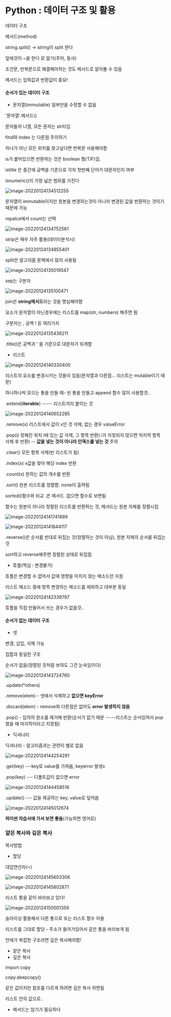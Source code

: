 # Python : 데이터 구조 및 활용



데이터 구조 

메서드(method)

string.split()   -> string이 split 한다

앞에것이 ~을 한다  로 알기(주어, 동사)

조건문, 반복문으로 해결해야하는 것도 메서드로 알아볼 수 있음

메서드는 입력값과 반환값이 중요!







#### 순서가 있는 데이터 구조

* 문자열(immutable) 일부만을 수정할 수 없음

'문자열'.메서드()

문자들의 나열,  모든 문자는 str타입

find와 index 는 다른점 주의하기

하나가 아닌 모든 위치를 찾고싶다면 반복문 사용해야함

is가 붙어있으면 반환하는 것은 boolean 형(T/F)임.



istitle 은 중간에 공백을 기준으로 각자 첫번째 단어가 대문자인지 여부

isnumeric()이 가장 넓은 범위를 가진다



![image-20220124134512255](C:/Users/%EC%98%A4%EC%A2%85%ED%98%81/AppData/Roaming/Typora/typora-user-images/image-20220124134512255.png)

문자열이 immutable이지만 원본을 변경하는것이 아니라 변경된 값을 반환하는 것이기 때문에 가능

repalce에서 count는 선택

![image-20220124134752561](C:/Users/%EC%98%A4%EC%A2%85%ED%98%81/AppData/Roaming/Typora/typora-user-images/image-20220124134752561.png)

strip은 매우 자주 활용(데이터분석시)

![image-20220124134855401](C:/Users/%EC%98%A4%EC%A2%85%ED%98%81/AppData/Roaming/Typora/typora-user-images/image-20220124134855401.png)

split은 알고리즘 문제에서 많이 사용됨

![image-20220124135019547](C:/Users/%EC%98%A4%EC%A2%85%ED%98%81/AppData/Roaming/Typora/typora-user-images/image-20220124135019547.png)

sep는 구분자

![image-20220124135100471](C:/Users/%EC%98%A4%EC%A2%85%ED%98%81/AppData/Roaming/Typora/typora-user-images/image-20220124135100471.png)

join은 **string메서드**라는 것을 명심해야함

요소가 문자열이 아닌경우에는 리스트를 map(str, numbers) 해주면 됨

구분자는 , 공백 ! 등 여러가지

![image-20220124135436211](C:/Users/%EC%98%A4%EC%A2%85%ED%98%81/AppData/Roaming/Typora/typora-user-images/image-20220124135436211.png)



.title()은 공백과 ' 을 기준으로 대문자가 되게함





* 리스트

![image-20220124140330400](C:/Users/%EC%98%A4%EC%A2%85%ED%98%81/AppData/Roaming/Typora/typora-user-images/image-20220124140330400.png)

리스트의 요소를 변경시키는 것들이 있음(문자열과 다른점... 리스트는 mutable이기 때문)



하나하나씩 모으는 통을 만들 때- 빈 통을 만들고 append 함수 많이 사용할것..

.extend(**iterable**)  ----- 리스트끼리 붙이는 것   

![image-20220124140652285](C:/Users/%EC%98%A4%EC%A2%85%ED%98%81/AppData/Roaming/Typora/typora-user-images/image-20220124140652285.png)



.remove(x) 리스트에서 값이 x인 것 삭제,   없는 경우 valueError

.pop(i)   정해진 위치 i에 있는 값 삭제, 그 항목 반환( i가 지정되지 않으면 마지막 항목 삭제 후 반환) -- **값을 넣는 것이 아니라 인덱스를 넣는 것** 주의

.clear()    모든 항목 삭제(빈 리스트가 됨)

.index(x)   x값을 찾아 해당 index 반환

.count(x)    원하는 값의 개수를 반환

.sort()          원본 리스트를 정렬함. none이 출력됨

sorted()함수와 비교                                         .은 메서드 .없으면 함수로 보면됨

함수는 원본이 아니라 정렬된 리스트를 반환하는 것, 메서드는 원본 자체를 정렬시킴

![image-20220124141741889](C:/Users/%EC%98%A4%EC%A2%85%ED%98%81/AppData/Roaming/Typora/typora-user-images/image-20220124141741889.png)

![image-20220124141844117](C:/Users/%EC%98%A4%EC%A2%85%ED%98%81/AppData/Roaming/Typora/typora-user-images/image-20220124141844117.png)



.reverse()은 순서를 반대로 뒤집는 것(정렬하는 것이 아님),           원본 자체의 순서를 뒤집는 것

sort하고 reverse해주면 정렬된 상태로 뒤집힘       





* 튜플(핵심 : 변경불가)

튜플은 변경할 수 없어서 값에 영향을 미치지 않는 메소드만 지원

리스트 메소드 중에 항목 변경하는 메소드를 제외하고 대부분 동일

![image-20220124142339797](C:/Users/%EC%98%A4%EC%A2%85%ED%98%81/AppData/Roaming/Typora/typora-user-images/image-20220124142339797.png)

튜플을 직접 만들어서 쓰는 경우가 없을것..





#### 순서가 없는 데이터 구조

* 셋

변경, 삽입, 삭제 가능

집합과 동일한 구조

순서가 없음(정렬된 것처럼 보여도 그건 눈속임이다)

![image-20220124143724760](C:/Users/%EC%98%A4%EC%A2%85%ED%98%81/AppData/Roaming/Typora/typora-user-images/image-20220124143724760.png)



.update(*others)

.remove(elem)  -  셋에서 삭제하고 **없으면 keyError**

.discard(elem) - remove와 다른점은 없어도 **error 발생하지 않음**

.pop() -  임의의 원소를 제거해 반환(순서가 없기 때문 -----리스트는 순서있어서 pop했을 때 마지막이라고 지정됨)





* 딕셔너리

딕셔너리 - 알고리즘과는 관련이 별로 없음

![image-20220124144254291](Python%20%20%EB%8D%B0%EC%9D%B4%ED%84%B0%20%EA%B5%AC%EC%A1%B0%20%EB%B0%8F%20%ED%99%9C%EC%9A%A9.assets/image-20220124144254291.png)

.get(key)    ---key로 value를 가져옴,  keyerror 발생x 

.pop(key)   --- 디폴트값이 없으면 error

![image-20220124144458518](Python%20%20%EB%8D%B0%EC%9D%B4%ED%84%B0%20%EA%B5%AC%EC%A1%B0%20%EB%B0%8F%20%ED%99%9C%EC%9A%A9.assets/image-20220124144458518.png)



.update()  --- 값을 제공하는 key, value로 덮어씀

![image-20220124145012674](Python%20%20%EB%8D%B0%EC%9D%B4%ED%84%B0%20%EA%B5%AC%EC%A1%B0%20%EB%B0%8F%20%ED%99%9C%EC%9A%A9.assets/image-20220124145012674.png)



**파이썬 자습서에 가서 보면 좋음**(가능하면 영어로)





### 얕은 복사와 깊은 복사

복사방법

* 할당

대입연산자(=) 

![image-20220124145603306](Python%20%20%EB%8D%B0%EC%9D%B4%ED%84%B0%20%EA%B5%AC%EC%A1%B0%20%EB%B0%8F%20%ED%99%9C%EC%9A%A9.assets/image-20220124145603306.png)

![image-20220124145802871](Python%20%20%EB%8D%B0%EC%9D%B4%ED%84%B0%20%EA%B5%AC%EC%A1%B0%20%EB%B0%8F%20%ED%99%9C%EC%9A%A9.assets/image-20220124145802871.png)

리스트 통을 같이 바라보고 있다!

![image-20220124150001359](Python%20%20%EB%8D%B0%EC%9D%B4%ED%84%B0%20%EA%B5%AC%EC%A1%B0%20%EB%B0%8F%20%ED%99%9C%EC%9A%A9.assets/image-20220124150001359.png)

슬라이싱 활용해서 다른 통으로 또는 리스트 함수 이용

리스트를 그대로 할당 - 주소가 들어가있어서 같은 통을 바라보게 됨

안에가 복잡한 구조라면 깊은 복사해야함!

* 얕은 복사
* 깊은 복사

import copy

copy.deepcopy()

같은 값이지만 참조를 다르게 하려면 깊은 복사 하면됨

리스트 안의 값으로..



* 메서드는 암기가 필요하다